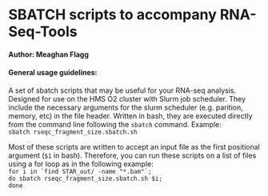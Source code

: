 # SBATCH scripts to accompany RNA-Seq-Tools
#### Author: Meaghan Flagg

#### General usage guidelines:
A set of sbatch scripts that may be useful for your RNA-seq analysis. Designed for use on the HMS O2 cluster with Slurm job scheduler. They include the necessary arguments for the slurm scheduler (e.g. parition, memory, etc) in the file header. Written in bash, they are executed directly from the command line following the `sbatch` command. Example:  
`sbatch rseqc_fragment_size.sbatch.sh`

Most of these scripts are written to accept an input file as the first positional argument (`$1` in bash). Therefore, you can run these scripts on a list of files using a for loop as in the following example:  
``for i in `find STAR_out/ -name "*.bam"`;``  
`do sbatch rseqc_fragment_size.sbatch.sh $i;`  
`done`
